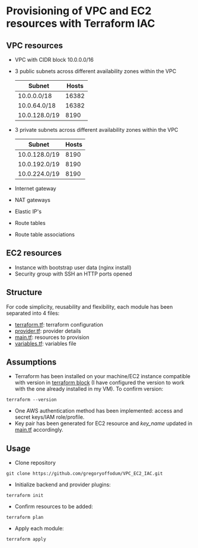 # Provisioning of VPC and EC2 resources with Terraform IAC 

## VPC resources

- VPC with CIDR block 10.0.0.0/16
- 3 public subnets across different availability zones within the VPC
  
  | Subnet | Hosts |
  | ------------- | ------------- |
  | 10.0.0.0/18  | 16382 |
  | 10.0.64.0/18  | 16382  |
  | 10.0.128.0/19  | 8190  |
    
- 3 private subnets across different availability zones within the VPC
  
  | Subnet | Hosts |
  | ------------- | ------------- |
  | 10.0.128.0/19  | 8190 |
  | 10.0.192.0/19  | 8190  |
  | 10.0.224.0/19  | 8190  |
  
- Internet gateway
- NAT gateways
- Elastic IP's
- Route tables
- Route table associations


## EC2 resources
- Instance with bootstrap user data (nginx install)
- Security group with SSH an HTTP ports opened

## Structure
For code simplicity, reusability and flexibility, each module has been separated into 4 files:
- [terraform.tf](https://github.com/gregoryoffodum/VPC_EC2_IAC/blob/master/VPC/terraform.tf): terraform configuration
- [provider.tf](https://github.com/gregoryoffodum/VPC_EC2_IAC/blob/master/VPC/povider.tf): provider details
- [main.tf](https://github.com/gregoryoffodum/VPC_EC2_IAC/blob/master/VPC/main.tf): resources to provision
- [variables.tf](https://github.com/gregoryoffodum/VPC_EC2_IAC/blob/master/VPC/variables.tf): variables file


## Assumptions
- Terraform has been installed on your machine/EC2 instance compatible with version in [terraform block](https://github.com/gregoryoffodum/VPC_EC2_IAC/blob/master/VPC/terraform.tf) (I have configured the version to work with the one already installed in my VM). To confirm version:

```
terraform --version
```
- One AWS authentication method has been implemented: access and secret keys/IAM role/profile.
- Key pair has been generated for EC2 resource and _key_name_ updated in [main.tf](https://github.com/gregoryoffodum/VPC_EC2_IAC/blob/master/EC2/main.tf) accordingly.

## Usage

- Clone repository
```
git clone https://github.com/gregoryoffodum/VPC_EC2_IAC.git
```
- Initialize backend and provider plugins:
  
```
terraform init
```

- Confirm resources to be added:

```
terraform plan 
```
- Apply each module:
```
terraform apply
```
